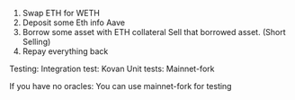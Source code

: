 1. Swap ETH for WETH
2. Deposit some Eth info Aave
3. Borrow some asset with ETH collateral
    Sell that borrowed asset. (Short Selling)
4. Repay everything back

Testing:
Integration test: Kovan
Unit tests: Mainnet-fork

If you have no oracles:
You can use mainnet-fork for testing